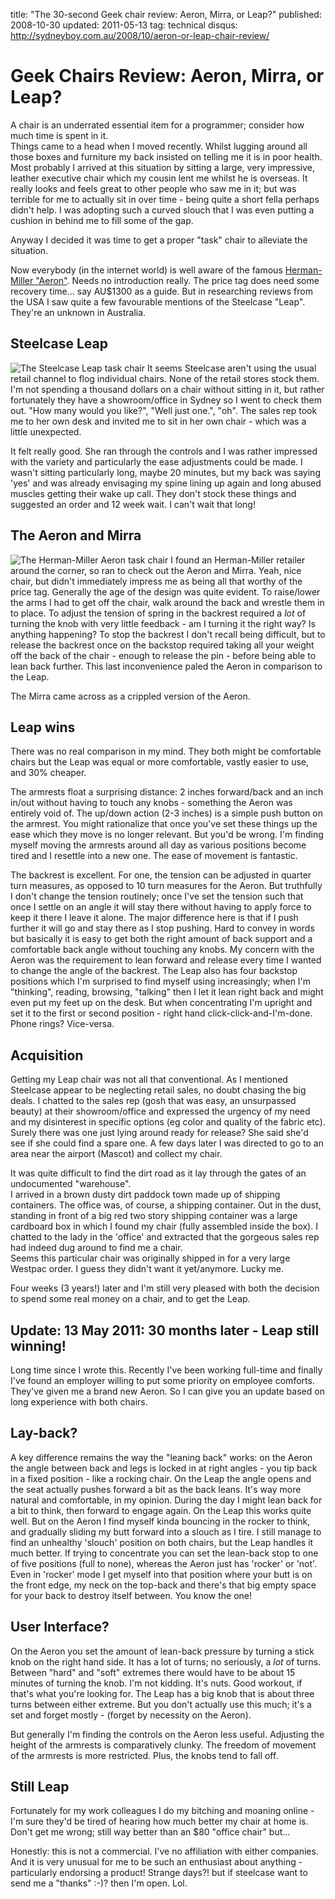 title: "The 30-second Geek chair review: Aeron, Mirra, or Leap?"
published: 2008-10-30
updated: 2011-05-13
tag: technical
disqus: http://sydneyboy.com.au/2008/10/aeron-or-leap-chair-review/


# Geek Chairs Review: Aeron, Mirra, or Leap?

A chair is an underrated essential item for a programmer; consider how much time is spent in it.  
Things came to a head when I moved recently. Whilst lugging around all those boxes and furniture 
my back insisted on telling me it is in poor health.  Most probably I arrived at this situation 
by sitting a large, very impressive, leather executive chair which my cousin lent me whilst he 
is overseas.  It really looks and feels great to other people who saw me in it; but was terrible 
for me to actually sit in over time - being quite a short fella perhaps didn't help.  I was 
adopting such a curved slouch that I was even putting a cushion in behind me to fill some of the 
gap.

Anyway I decided it was time to get a proper "task" chair to alleviate the situation.

Now everybody (in the internet world) is well aware of the famous 
<a href="http://en.wikipedia.org/wiki/Aeron_chair">Herman-Miller "Aeron"</a>.  Needs no 
introduction really.  The price tag does need some recovery time... say AU$1300 as a guide.  But 
in researching reviews from the USA I saw quite a few favourable mentions of the Steelcase "Leap".  
They're an unknown in Australia.

## Steelcase Leap

<img src="http://cdn.www.steelcase.com/images/dyn/a9cb085ddfaad6018a9574c70269f481.jpg" alt="The Steelcase Leap task chair"/>
It seems Steelcase aren't using the usual retail channel to flog individual chairs. None of the 
retail stores stock them.  I'm not spending a thousand dollars on a chair without sitting in it, 
but rather fortunately they have a showroom/office in Sydney so I went to check them out.  "How 
many would you like?", "Well just one.", "oh".  The sales rep took me to her own desk and invited 
me to sit in her own chair - which was a little unexpected.

It felt really good. She ran through the controls and I was rather impressed with the variety and 
particularly the ease adjustments could be made.  I wasn't sitting particularly long, maybe 20 
minutes, but my back was saying 'yes' and was already envisaging my spine lining up again and long 
abused muscles getting their wake up call.  They don't stock these things and suggested an order 
and 12 week wait.  I can't wait that long!

## The Aeron and Mirra
<img src="http://upload.wikimedia.org/wikipedia/en/e/ec/Aeron_chair_JN.jpg" alt="The Herman-Miller Aeron task chair"/>
I found an Herman-Miller retailer around the corner, so ran to check out the Aeron and Mirra. 
Yeah, nice chair, but didn't immediately impress me as being all that worthy of the price tag.  
Generally the age of the design was quite evident.  To raise/lower the arms I had to get off the 
chair, walk around the back and wrestle them in to place.  To adjust the tension of spring in the 
backrest required a <i>lot</i> of turning the knob with very little feedback - am I turning it the 
right way? Is anything happening?  To stop the backrest I don't recall being difficult, but to 
release the backrest once on the backstop required taking all your weight off the back of the 
chair - enough to release the pin - before being able to lean back further.  This last 
inconvenience paled the Aeron in comparison to the Leap.

The Mirra came across as a crippled version of the Aeron.

## Leap wins

There was no real comparison in my mind.  They both might be comfortable chairs but the Leap was 
equal or more comfortable, vastly easier to use, and 30% cheaper.

The armrests float a surprising distance: 2 inches forward/back and an inch in/out without having 
to touch any knobs - something the Aeron was entirely void of.  The up/down action (2-3 inches) is 
a simple push button on the armrest.  You might rationalize that once you've set these things up 
the ease which they move is no longer relevant. But you'd be wrong.  I'm finding myself moving the 
armrests around all day as various positions become tired and I resettle into a new one.  The ease 
of movement is fantastic.

The backrest is excellent.  For one, the tension can be adjusted in quarter turn measures, as 
opposed to 10 turn measures for the Aeron. But truthfully I don't change the tension routinely; 
once I've set the tension such that once I settle on an angle it will stay there without having 
to apply force to keep it there I leave it alone.  The major difference here is that if I push 
further it will go and stay there as I stop pushing.  Hard to convey in words but basically it is 
easy to get both the right amount of back support and a comfortable back angle without touching any 
knobs.  My concern with the Aeron was the requirement to lean forward and release every time I wanted 
to change the angle of the backrest.  The Leap also has four backstop positions which I'm surprised 
to find myself using increasingly; when I'm "thinking", reading, browsing, "talking" then I let it 
lean right back and might even put my feet up on the desk.  But when concentrating I'm upright and 
set it to the first or second position - right hand click-click-and-I'm-done. Phone rings? Vice-versa.

## Acquisition

Getting my Leap chair was not all that conventional.  As I mentioned Steelcase appear to be neglecting 
retail sales, no doubt chasing the big deals.  I chatted to the sales rep (gosh that was easy, an 
unsurpassed beauty) at their showroom/office and expressed the urgency of my need and my disinterest 
in specific options (eg color and quality of the fabric etc).  Surely there was one just lying around 
ready for release? She said she'd see if she could find a spare one.  A few days later I was directed 
to go to an area near the airport (Mascot) and collect my chair.

It was quite difficult to find the dirt road as it lay through the gates of an undocumented "warehouse".  
I arrived in a brown dusty dirt paddock town made up of shipping containers.  The office was, of course, 
a shipping container.  Out in the dust, standing in front of a big red two story shipping container was 
a large cardboard box in which I found my chair (fully assembled inside the box).  I chatted to the lady 
in the 'office' and extracted that the gorgeous sales rep had indeed dug around to find me a chair.  
Seems this particular chair was originally shipped in for a very large Westpac order.  I guess they 
didn't want it yet/anymore.  Lucky me.

Four weeks (3 years!) later and I'm still very pleased with both the decision to spend some real money 
on a chair, and to get the Leap.


## Update: 13 May 2011: 30 months later - Leap still winning!

Long time since I wrote this.  Recently I've been working full-time and finally I've found an employer
 willing to put some priority on employee comforts.  They've given me a brand new Aeron.  So I can give 
 you an update based on long experience with both chairs.

## Lay-back?

A key difference remains the way the "leaning back" works: on the Aeron the angle between back and 
legs is locked in at right angles  - you tip back in a fixed position - like a rocking chair.  On the 
Leap the angle opens and the seat actually pushes forward a bit as the back leans.  It's way more natural 
and comfortable, in my opinion.  During the day I might lean back for a bit to think, then forward to 
engage again.  On the Leap this works quite well.  But on the Aeron I find myself kinda bouncing in the 
rocker to think, and gradually sliding my butt forward into a slouch as I tire.   I still manage to find 
an unhealthy 'slouch' position on both chairs, but the Leap handles it much better.  If trying to 
concentrate you can set the lean-back stop to one of five positions (full to none), whereas the Aeron 
just has 'rocker' or 'not'. Even in 'rocker' mode I get myself into that position where your butt is on 
the front edge, my neck on the top-back and there's that big empty space for your back to destroy itself 
between. You know the one!


## User Interface?

On the Aeron you set the amount of lean-back pressure by turning a stick knob on the right hand side. 
It has a lot of turns; no seriously, a <em>lot</em> of turns.  Between "hard" and "soft" extremes there 
would have to be about 15 minutes of turning the knob. I'm not kidding. It's nuts. Good workout, if that's 
what you're looking for.  The Leap has a big knob that is about three turns between either extreme.  But 
you don't actually use this much; it's a set and forget mostly - (forget by necessity on the Aeron).

But generally I'm finding the controls on the Aeron less useful. Adjusting the height of the armrests is 
comparatively clunky. The freedom of movement of the armrests is more restricted. Plus, the knobs tend to 
fall off.

## Still Leap

Fortunately for my work colleagues I do my bitching and moaning online - I'm sure they'd be tired of 
hearing how much better my chair at home is.  Don't get me wrong; still way better than an $80 "office 
chair" but...

Honestly: this is not a commercial. I've no affiliation with either companies. And it is very unusual 
for me to be such an enthusiast about anything - particularly endorsing a product!  Strange days?! but 
if steelcase want to send me a "thanks" :-)? then I'm open. Lol.
